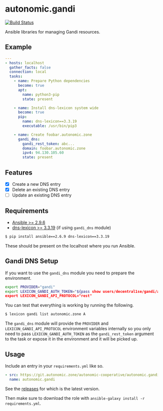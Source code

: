 # autonomic.gandi

[![Build Status](https://drone.autonomic.zone/api/badges/autonomic-cooperative/autonomic.gandi/status.svg)](https://drone.autonomic.zone/autonomic-cooperative/autonomic.gandi)

Ansible libraries for managing Gandi resources.

## Example

```yaml
---
- hosts: localhost
  gather_facts: false
  connection: local
  tasks:
    - name: Prepare Python dependencies
      become: true
      apt:
        name: python3-pip
        state: present

    - name: Install dns-lexicon system wide
      become: true
      pip:
        name: dns-lexicon==3.3.19
        executable: /usr/bin/pip3

    - name: Create foobar.autonomic.zone
      gandi_dns:
        gandi_rest_token: abc...
        domain: foobar.autonomic.zone
        ipv4: 94.130.105.60
        state: present
```

## Features

- [x] Create a new DNS entry
- [x] Delete an existing DNS entry
- [ ] Update an existing DNS entry

## Requirements

- [Ansible >= 2.9.6](https://pypi.org/project/ansible/)
- [dns-lexicon >= 3.3.19](https://pypi.org/project/dns-lexicon/) (if using `gandi_dns` module)

```bash
$ pip install ansible==2.6.9 dns-lexicon==3.3.19
```

These should be present on the localhost where you run Ansible.

## Gandi DNS Setup

If you want to use the `gandi_dns` module you need to prepare the environment.

```bash
export PROVIDER="gandi"
export LEXICON_GANDI_AUTH_TOKEN="${pass show users/decentral1se/gandi/api_key)"
export LEXICON_GANDI_API_PROTOCOL="rest"
```

You can test that everything is working by running the following.

```bash
$ lexicon gandi list autonomic.zone A
```

The `gandi_dns` module will provide the `PROVIDER` and
`LEXICON_GANDI_API_PROTOCOL` environment variables internally so you only need
to pass `LEXICON_GANDI_AUTH_TOKEN` as the `gandi_rest_token` argument to the
task or expose it in the environment and it will be picked up.

## Usage

Include an entry in your `requirements.yml` like so.

```yaml
- src: https://git.autonomic.zone/autonomic-cooperative/autonomic.gandi/archive/0.0.4.tar.gz
  name: autonomic.gandi
```

See the [releases](https://git.autonomic.zone/autonomic-cooperative/autonomic.gandi/releases) for which is the latest version.

Then make sure to download the role with `ansible-galaxy install -r requirements.yml`.
